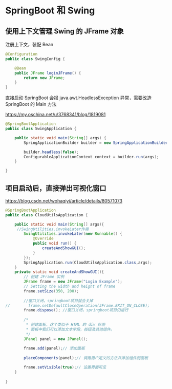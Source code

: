 # SpringBoot 和 Swing



## 使用上下文管理 Swing 的 JFrame 对象



注册上下文，装配 Bean

```java
@Configuration
public class SwingConfig {

    @Bean
    public JFrame loginJFrame() {
        return new JFrame;
    }
}
```



直接启动 SpringBoot 会报 java.awt.HeadlessException 异常，需要改造 SpringBoot 的 Main 方法

https://my.oschina.net/u/3768341/blog/1819081

```java
@SpringBootApplication
public class SwingApplication {

    public static void main(String[] args) {
        SpringApplicationBuilder builder = new SpringApplicationBuilder(SwingApplication.class);

        builder.headless(false);
        ConfigurableApplicationContext context = builder.run(args);
    }

}
```



## 项目启动后，直接弹出可视化窗口

https://blog.csdn.net/wohaqiyi/article/details/80571073

```java
@SpringBootApplication
public class CloudUtilsApplication {

    public static void main(String[] args){
     //SwingUtilities.invokeLater作用
        SwingUtilities.invokeLater(new Runnable() {
            @Override
            public void run() {
                createAndShowGUI();
            }
        });
        SpringApplication.run(CloudUtilsApplication.class,args);
    }
    private static void createAndShowGUI(){
        // 创建 JFrame 实例
        JFrame frame = new JFrame("Login Example");
        // Setting the width and height of frame
        frame.setSize(350, 200);
        
        //窗口关闭，springboot项目就会关掉
//        frame.setDefaultCloseOperation(JFrame.EXIT_ON_CLOSE);
        frame.dispose(); //窗口关闭，springboot项目仍运行
        
        /* 
         * 创建面板，这个类似于 HTML 的 div 标签
         * 面板中我们可以添加文本字段，按钮及其他组件。
         */
        JPanel panel = new JPanel();
        
        frame.add(panel);// 添加面板
        
        placeComponents(panel);// 调用用户定义的方法并添加组件到面板

        frame.setVisible(true);// 设置界面可见
    }
    
}
```











